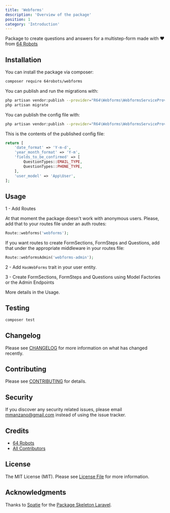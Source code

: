 ```yaml
---
title: 'Webforms'
description: 'Overview of the package'
position: 1
category: 'Introduction'
---
```


Package to create questions and answers for a multistep-form made with :heart: from [64 Robots](https://64robots.com)

## Installation

You can install the package via composer:

```bash
composer require 64robots/webforms
```

You can publish and run the migrations with:

```bash
php artisan vendor:publish --provider="R64\Webforms\WebformsServiceProvider" --tag="migrations"
php artisan migrate
```

You can publish the config file with:
```bash
php artisan vendor:publish --provider="R64\Webforms\WebformsServiceProvider" --tag="config"
```

This is the contents of the published config file:

```php
return [
    'date_format' => 'Y-m-d',
    'year_month_format' => 'Y-m',
    'fields_to_be_confirmed' => [
        QuestionTypes::EMAIL_TYPE,
        QuestionTypes::PHONE_TYPE,
    ],
    'user_model' => 'App\User',
];
```

## Usage

1 - Add Routes

At that moment the package doesn't work with anonymous users. Please, add that to your routes file under an auth routes:

```php
Route::webforms('webforms');
```

If you want routes to create FormSections, FormSteps and Questions, add that under the appropriate middleware in your routes file:

```php
Route::webformsAdmin('webforms-admin');
```

2 - Add `HasWebForms` trait in your user entity.

3 - Create FormSections, FormSteps and Questions using <nuxt-link to="/model-factories">Model Factories</nuxt-link> or the <nuxt-link to="/admin-endpoints">Admin Endpoints</nuxt-link>

More details in the <nuxt-link to="/usage">Usage</nuxt-link>.

## Testing

``` bash
composer test
```

## Changelog

Please see [CHANGELOG](https://github.com/64robots/webforms/blob/master/CHANGELOG.md) for more information on what has changed recently.

## Contributing

Please see [CONTRIBUTING](https://github.com/64robots/webforms/blob/master/CONTRIBUTING.md) for details.

## Security

If you discover any security related issues, please email mmanzano@gmail.com instead of using the issue tracker.

## Credits

- [64 Robots](https://github.com/64Robots)
- [All Contributors](https://github.com/64Robots/webforms/contributors)

## License

The MIT License (MIT). Please see [License File](https://github.com/64robots/webforms/blob/master/LICENSE.md) for more information.

## Acknowledgments

Thanks to [Spatie](https://spatie.be/) for the [Package Skeleton Laravel](https://github.com/spatie/package-skeleton-laravel).
